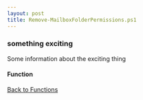 ```yaml
---
layout: post
title: Remove-MailboxFolderPermissions.ps1
---
```


### something exciting

Some information about the exciting thing

#### Function

<script async src="https://gist-it.appspot.com/github.com/BanterBoy/scripts-blog/blob/master/PowerShell/functions/exchange/Remove-MailboxFolderPermissions.ps1" crossorigin="anonymous"></script>

<a href="/menu/_pages/functions.html">Back to Functions</a>
